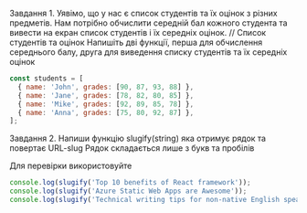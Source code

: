 Завдання 1. Уявімо, що у нас є список студентів та їх оцінок з різних предметів.
Нам потрібно обчислити середній бал кожного студента та вивести на екран список
студентів і їх середніх оцінок. // Список студентів та оцінок Напишіть дві
функції, перша для обчислення середнього балу, друга для виведення списку
студентів та їх середніх оцінок

```js
const students = [
  { name: 'John', grades: [90, 87, 93, 88] },
  { name: 'Jane', grades: [78, 82, 80, 85] },
  { name: 'Mike', grades: [92, 89, 85, 78] },
  { name: 'Anna', grades: [75, 80, 92, 87] },
];
```

Завдання 2. Напиши функцію slugify(string) яка отримує рядок та повертає
URL-slug Рядок складається лише з букв та пробілів

Для перевірки використовуйте

```js
console.log(slugify('Top 10 benefits of React framework'));
console.log(slugify('Azure Static Web Apps are Awesome'));
console.log(slugify('Technical writing tips for non-native English speakers'));
```
